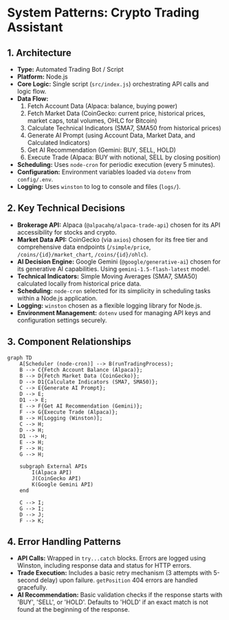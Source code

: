 # System Patterns: Crypto Trading Assistant

## 1. Architecture

- **Type:** Automated Trading Bot / Script
- **Platform:** Node.js
- **Core Logic:** Single script (`src/index.js`) orchestrating API calls and logic flow.
- **Data Flow:**
    1.  Fetch Account Data (Alpaca: balance, buying power)
    2.  Fetch Market Data (CoinGecko: current price, historical prices, market caps, total volumes, OHLC for Bitcoin)
    3.  Calculate Technical Indicators (SMA7, SMA50 from historical prices)
    4.  Generate AI Prompt (using Account Data, Market Data, and Calculated Indicators)
    5.  Get AI Recommendation (Gemini: BUY, SELL, HOLD)
    6.  Execute Trade (Alpaca: BUY with notional, SELL by closing position)
- **Scheduling:** Uses `node-cron` for periodic execution (every 5 minutes).
- **Configuration:** Environment variables loaded via `dotenv` from `config/.env`.
- **Logging:** Uses `winston` to log to console and files (`logs/`).

## 2. Key Technical Decisions

- **Brokerage API:** Alpaca (`@alpacahq/alpaca-trade-api`) chosen for its API accessibility for stocks and crypto.
- **Market Data API:** CoinGecko (via `axios`) chosen for its free tier and comprehensive data endpoints (`/simple/price`, `/coins/{id}/market_chart`, `/coins/{id}/ohlc`).
- **AI Decision Engine:** Google Gemini (`@google/generative-ai`) chosen for its generative AI capabilities. Using `gemini-1.5-flash-latest` model.
- **Technical Indicators:** Simple Moving Averages (SMA7, SMA50) calculated locally from historical price data.
- **Scheduling:** `node-cron` selected for its simplicity in scheduling tasks within a Node.js application.
- **Logging:** `winston` chosen as a flexible logging library for Node.js.
- **Environment Management:** `dotenv` used for managing API keys and configuration settings securely.

## 3. Component Relationships

```mermaid
graph TD
    A[Scheduler (node-cron)] --> B(runTradingProcess);
    B --> C{Fetch Account Balance (Alpaca)};
    B --> D{Fetch Market Data (CoinGecko)};
    D --> D1{Calculate Indicators (SMA7, SMA50)};
    C --> E{Generate AI Prompt};
    D --> E;
    D1 --> E;
    E --> F{Get AI Recommendation (Gemini)};
    F --> G{Execute Trade (Alpaca)};
    B --> H[Logging (Winston)];
    C --> H;
    D --> H;
    D1 --> H;
    E --> H;
    F --> H;
    G --> H;

    subgraph External APIs
        I(Alpaca API)
        J(CoinGecko API)
        K(Google Gemini API)
    end

    C --> I;
    G --> I;
    D --> J;
    F --> K;
```

## 4. Error Handling Patterns

- **API Calls:** Wrapped in `try...catch` blocks. Errors are logged using Winston, including response data and status for HTTP errors.
- **Trade Execution:** Includes a basic retry mechanism (3 attempts with 5-second delay) upon failure. `getPosition` 404 errors are handled gracefully.
- **AI Recommendation:** Basic validation checks if the response starts with 'BUY', 'SELL', or 'HOLD'. Defaults to 'HOLD' if an exact match is not found at the beginning of the response.
